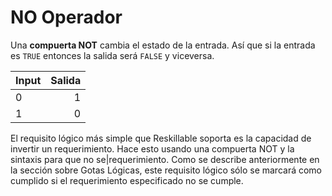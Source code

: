# NO Operador

Una **compuerta NOT** cambia el estado de la entrada. Así que si la entrada es `TRUE` entonces la salida será `FALSE` y viceversa.

| Input | Salida |
| ----- | ------:|
| 0     |      1 |
| 1     |      0 |

El requisito lógico más simple que Reskillable soporta es la capacidad de invertir un requerimiento. Hace esto usando una compuerta NOT y la sintaxis para que no se|requerimiento. Como se describe anteriormente en la sección sobre Gotas Lógicas, este requisito lógico sólo se marcará como cumplido si el requerimiento especificado no se cumple.